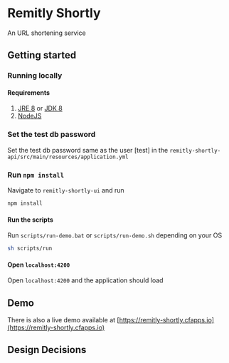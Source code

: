 # Remitly Shortly
An URL shortening service

## Getting started

### Running locally
#### Requirements
1. [JRE 8](https://www.oracle.com/java/technologies/javase-jre8-downloads.html) or [JDK 8](https://www.oracle.com/java/technologies/javase/javase-jdk8-downloads.html)
2. [NodeJS](https://nodejs.org/dist/v12.16.1/node-v12.16.1-x64.msi)

### Set the test db password
Set the test db password same as the user [test] in the `remitly-shortly-api/src/main/resources/application.yml`
### Run `npm install`
Navigate to `remitly-shortly-ui` and run
```bash
npm install
```

#### Run the scripts
Run `scripts/run-demo.bat` or `scripts/run-demo.sh` depending on your OS
```bash
sh scripts/run
```
#### Open `localhost:4200`
Open `localhost:4200` and the application should load

## Demo
There is also a live demo available at [https://remitly-shortly.cfapps.io](https://remitly-shortly.cfapps.io)

## Design Decisions
